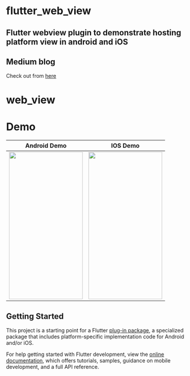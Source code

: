 # flutter_web_view
## Flutter webview plugin to demonstrate hosting platform view in android and iOS
## Medium blog
Check out from [here](https://medium.com/flutter-community/flutter-platformview-how-to-host-native-android-and-ios-view-in-flutter-79259faebd91)
# web_view

# Demo
| **Android Demo** | **IOS Demo** |
| :------------: | :------------: |   
| <img src="https://cdn-images-1.medium.com/max/1000/1*W7zhtGjMDnyRzeNPORdzqA.gif" width="200" height="400" /> | <img src="https://cdn-images-1.medium.com/max/1000/1*Scuk0E2OJpzF0UbEoik_3A.gif" width="200" height="400" /> |


## Getting Started

This project is a starting point for a Flutter
[plug-in package](https://flutter.dev/developing-packages/),
a specialized package that includes platform-specific implementation code for
Android and/or iOS.

For help getting started with Flutter development, view the
[online documentation](https://flutter.dev/docs), which offers tutorials,
samples, guidance on mobile development, and a full API reference.
